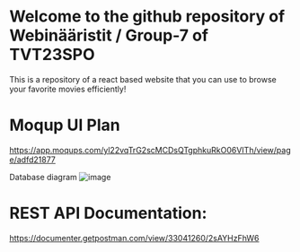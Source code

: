 # Welcome to the github repository of Webinääristit / Group-7 of TVT23SPO

This is a repository of a react based website that you can use to browse your favorite movies efficiently!


# Moqup UI Plan
https://app.moqups.com/yl22vqTrG2scMCDsQTgphkuRkO06VITh/view/page/adfd21877


Database diagram
![image](https://github.com/user-attachments/assets/5a333b77-2528-45c5-975e-fcd4e2781576)


# REST API Documentation:
https://documenter.getpostman.com/view/33041260/2sAYHzFhW6
